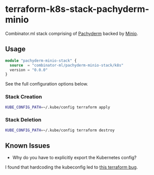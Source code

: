 # terraform-k8s-stack-pachyderm-minio

Combinator.ml stack comprising of [Pachyderm](https://github.com/combinator-ml/terraform-k8s-pachyderm) backed by [Minio](https://github.com/combinator-ml/terraform-k8s-minio).

## Usage

```terraform
module "pachyderm-minio-stack" {
  source  = "combinator-ml/pachyderm-minio-stack/k8s"
  version = "0.0.0"
}
```

See the full configuration options below.

### Stack Creation

```bash
KUBE_CONFIG_PATH=~/.kube/config terraform apply
```

### Stack Deletion

```bash
KUBE_CONFIG_PATH=~/.kube/config terraform destroy 
```

## Known Issues

- Why do you have to explicitly export the Kubernetes config?

I found that hardcoding the kubeconfig led to [this terraform bug](https://github.com/terraform-aws-modules/terraform-aws-eks/issues/1234).